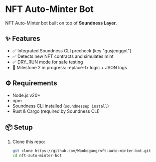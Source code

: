 # NFT Auto-Minter Bot

NFT Auto-Minter bot built on top of **Soundness Layer**.

## ✨ Features
- ✅ Integrated Soundness CLI precheck (key "gusjenggot")
- ✅ Detects new NFT contracts and simulates mint
- ✅ DRY_RUN mode for safe testing
- 🔄 Milestone 2 in progress: replace-tx logic + JSON logs

## ⚙️ Requirements
- Node.js v20+
- npm
- Soundness CLI installed (`soundnessup install`)
- Rust & Cargo (required by Soundness CLI)

## 📦 Setup
1. Clone this repo:
   ```bash
   git clone https://github.com/Wanbogang/nft-auto-minter-bot.git
   cd nft-auto-minter-bot
